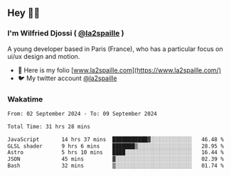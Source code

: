 ## Hey 👋🏾
### I'm Wilfried Djossi ( <a href="https://twitter.com/la2spaille/" target="_blank">@la2spaille</a> )
A young developer based in Paris (France), who has a particular focus on ui/ux design and motion.

- 🎨 Here is my folio [www.la2spaille.com](https://www.la2spaille.com/)
- 🐦 My twitter account [@la2spaille](https://twitter.com/la2spaille/)

### Wakatime
<!--START_SECTION:waka-->

```txt
From: 02 September 2024 - To: 09 September 2024

Total Time: 31 hrs 28 mins

JavaScript       14 hrs 37 mins  ███████████▓░░░░░░░░░░░░░   46.48 %
GLSL shader      9 hrs 6 mins    ███████▒░░░░░░░░░░░░░░░░░   28.95 %
Astro            5 hrs 10 mins   ████░░░░░░░░░░░░░░░░░░░░░   16.44 %
JSON             45 mins         ▓░░░░░░░░░░░░░░░░░░░░░░░░   02.39 %
Bash             32 mins         ▒░░░░░░░░░░░░░░░░░░░░░░░░   01.74 %
```

<!--END_SECTION:waka-->
<!--
**la2spaille/la2spaille** is a ✨ _special_ ✨ repository because its `README.md` (this file) appears on your GitHub profile.

Here are some ideas to get you started:

- 🔭 I’m currently working on ...
- 🌱 I’m currently learning ...
- 👯 I’m looking to collaborate on ...
- 🤔 I’m looking for help with ...
- 💬 Ask me about ...
- 📫 How to reach me: ...
- 😄 Pronouns: ...
- ⚡ Fun fact: ...
-->
